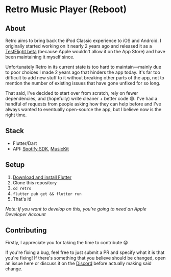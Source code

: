 Retro Music Player (Reboot)
==

## About

Retro aims to bring back the iPod Classic experience to iOS and Android. I originally started working on it nearly 2 years ago and released it as a [TestFlight beta](https://beta.retromusic.co) (because Apple wouldn't allow it on the App Store) and have been maintaining it myself since.

Unfortunately Retro in its current state is too hard to maintain––mainly due to poor choices I made 2 years ago that hinders the app today. It's far too difficult to add new stuff to it without breaking other parts of the app, not to mention the number of existing issues that have gone unfixed for so long.

That said, I've decided to start over from scratch, rely on fewer dependencies, and (hopefully) write cleaner + better code 😅. I've had a handful of requests from people asking how they can help before and I've always wanted to eventually open-source the app, but I believe now is the right time.

## Stack

* Flutter/Dart
* API: [Spotify SDK](https://github.com/brim-borium/spotify_sdk), [MusicKit](https://github.com/iberatkaya/playify)

## Setup

1. [Download and install Flutter](https://docs.flutter.dev/get-started/install)
2. Clone this repository
3. ```cd retro```
4. ```flutter pub get && flutter run```
5. That's it! 

_Note: If you want to develop on this, you're going to need an Apple Developer Account_

## Contributing

Firstly, I appreciate you for taking the time to contribute 😁

If you're fixing a bug, feel free to just submit a PR and specify what it is that you're fixing! If there's something that you believe should be changed, open an issue here or discuss it on the [Discord](https://discord.retromusic.co) before actually making said change.
